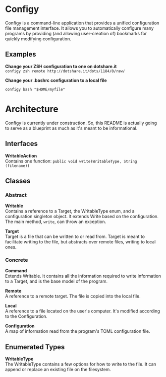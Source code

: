 # Configy
Configy is a command-line application that provides a unified configuration
file management interface. It allows you to automatically configure many
programs by providing (and allowing user-creation of) bookmarks for
quickly modifying configuration.

## Examples

**Change your ZSH configuration to one on dotshare.it**  
    `configy zsh remote http://dotshare.it/dots/1184/0/raw/`

**Change your .bashrc configuration to a local file**

`configy bash "$HOME/myfile"`

# Architecture
Configy is currently under construction. So, this README is actually going to serve as a 
blueprint as much as it's meant to be informational. 

## Interfaces
**WritableAction**  
Contains one function: `public void write(WritableType, String (filename))`

## Classes
### Abstract
**Writable**  
Contains a reference to a Target, the WritableType enum, and a configuration
singleton object. It extends Write based on the configuration. The main
method, `write`, can throw an exception.

**Target**  
Target is a file that can be written to or read from. Target is meant to
facilitate writing to the file, but abstracts over remote files, writing
to local ones.

### Concrete
**Command**  
Extends Writable. It contains all the information required to write information
to a Target, and is the base model of the program.

**Remote**  
A reference to a remote target. The file is copied into the local file.

**Local**  
A reference to a file located on the user's computer. It's modified according
to the Configuration.

**Configuration**  
A map of information read from the program's TOML configuration file.

## Enumerated Types
**WritableType**  
The WritableType contains a few options for how to write to the file. It
can append or replace an existing file on the filesystem.
